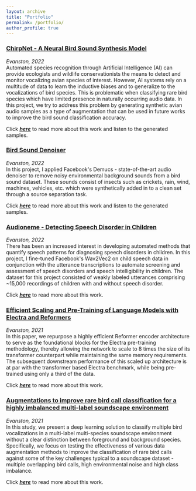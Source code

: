 ```yaml
---
layout: archive
title: "Portfolio"
permalink: /portfolio/
author_profile: true
---
```


### [ChirpNet - A Neural Bird Sound Synthesis Model](https://keshavbhandari.github.io/portfolio/bird-sound-synthesis.html)
*Evanston, 2022* <br/>
Automated species recognition through Artificial Intelligence (AI) can provide
ecologists and wildlife conservationists the means to detect and monitor
vocalizing avian species of interest. However, AI systems rely on a multitude
of data to learn the inductive biases and to generalize to the vocalizations of
bird species. This is problematic when classifying rare bird species which
have limited presence in naturally occurring audio data. In this project, we
try to address this problem by generating synthetic avian audio samples as
a type of augmentation that can be used in future works to improve the bird
sound classification accuracy.

Click <ins>*[**here**](https://keshavbhandari.github.io/portfolio/bird-sound-synthesis.html)*</ins> to read more about this work and listen to the generated samples.

### [Bird Sound Denoiser](https://keshavbhandari.github.io/portfolio/bird-sound-denoiser/)
*Evanston, 2022* <br/>
In this project, I applied Facebook's Demucs - state-of-the-art audio denoiser to remove
noisy environmental background sounds from a bird sound dataset. These sounds consist of insects
such as crickets, rain, wind, machines, vehicles, etc. which were synthetically added in to a clean
set through a source separation task.

Click <ins>*[**here**](https://keshavbhandari.github.io/portfolio/bird-sound-denoiser/)*</ins> to read more about this work and listen to the generated samples.

### [Audioneme - Detecting Speech Disorder in Children](https://keshavbhandari.github.io/portfolio/child-speech-disorder-detection/)
*Evanston, 2022* <br/>
There has been an increased interest in developing automated methods that quantify speech patterns for 
diagnosing speech disorders in children. In this project, I fine-tuned Facebook's Wav2Vec2 on child speech 
data in conjunction with the utterance transcriptions to automate screening and assessment of speech disorders 
and speech intelligibility in children. The dataset for this project consisted of weakly labeled 
utterances comprising ~15,000 recordings of children with and without speech disorder.

Click <ins>*[**here**](https://keshavbhandari.github.io/portfolio/child-speech-disorder-detection/)*</ins> to read more about this work.


### [Efficient Scaling and Pre-Training of Language Models with Electra and Reformers](https://keshavbhandari.github.io/portfolio/electra-reformer/)
*Evanston, 2021* <br/>
In this paper, we repurpose a highly efficient Reformer encoder architecture to serve as the foundational blocks 
for the Electra pre-training methodology, thereby allowing the network to scale to 8 times the size of its transformer 
counterpart while maintaining the same memory requirements. The subsequent downstream performance of this scaled up architecture 
is at par with the transformer based Electra benchmark, while being pre-trained using only a third of the data.

Click <ins>*[**here**](https://keshavbhandari.github.io/portfolio/electra-reformer/)*</ins> to read more about this work.

### [Augmentations to improve rare bird call classification for a highly imbalanced multi-label soundscape environment](https://keshavbhandari.github.io/portfolio/bird-sound-classification-augmentations/)
*Evanston, 2021* <br/>
In this study, we present a deep learning solution to classify multiple bird vocalizations in a multi-label multi-species soundscape 
environment without a clear distinction between foreground and background species. Specifically, we focus on testing the effectiveness 
of various data augmentation methods to improve the classification of rare bird calls against some of the key challenges typical to a 
soundscape dataset - multiple overlapping bird calls, high environmental noise and high class imbalance.

Click <ins>*[**here**](https://keshavbhandari.github.io/portfolio/bird-sound-classification-augmentations/)*</ins> to read more about this work.

